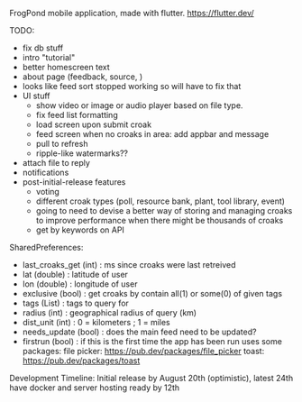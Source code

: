 FrogPond mobile application, made with flutter. https://flutter.dev/

TODO:
* fix db stuff
* intro "tutorial" 
* better homescreen text
* about page (feedback, source, )
* looks like feed sort stopped working so will have to fix that
* UI stuff 
  - show video or image or audio player based on file type. 
  - fix feed list formatting
  - load screen upon submit croak
  - feed screen when no croaks in area: add appbar and message
  - pull to refresh
  - ripple-like watermarks??
* attach file to reply
* notifications
* post-initial-release features
  - voting
  - different croak types (poll, resource bank, plant, tool library, event)
  - going to need to devise a better way of storing and managing croaks to improve performance when there might be thousands of croaks 
  - get by keywords on API

SharedPreferences:
  * last_croaks_get (int) : ms since croaks were last retreived
  * lat (double) : latitude of user
  * lon (double) : longitude of user
  * exclusive (bool) : get croaks by contain all(1) or some(0) of given tags
  * tags (List<String>) : tags to query for
  * radius (int) : geographical radius of query (km)
  * dist_unit (int) : 0 = kilometers ; 1 = miles
  * needs_update (bool) : does the main feed need to be updated?
  * firstrun (bool) : if this is the first time the app has been run
uses some packages:
  file picker: https://pub.dev/packages/file_picker
  toast: https://pub.dev/packages/toast

Development Timeline:
  Initial release by August 20th (optimistic), latest 24th
  have docker and server hosting ready by 12th
